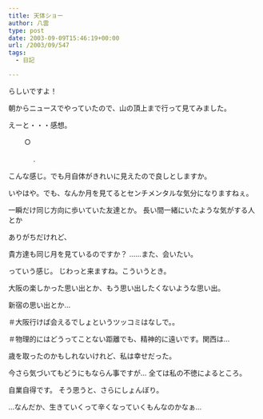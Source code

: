 ```yaml
---
title: 天体ショー
author: 八雲
type: post
date: 2003-09-09T15:46:19+00:00
url: /2003/09/547
tags:
  - 日記

---
```

らしいですよ！
  
朝からニュースでやっていたので、山の頂上まで行って見てみました。
  
えーと・・・感想。
   
　 　○
   
　 　 　.

こんな感じ。でも月自体がきれいに見えたので良しとしますか。
  
いやはや。でも、なんか月を見てるとセンチメンタルな気分になりますねぇ。
  
一瞬だけ同じ方向に歩いていた友達とか。 長い間一緒にいたような気がする人とか
  
ありがちだけれど、
  
貴方達も同じ月を見ているのですか？ ……また、会いたい。
  
っていう感じ。 じわっと来ますね。こういうとき。
  
大阪の楽しかった思い出とか、もう思い出したくないような思い出。
  
新宿の思い出とか…
  
＃大阪行けば会えるでしょというツッコミはなしで。。
  
＃物理的にはどうってことない距離でも、精神的に遠いです。関西は…
  
歳を取ったのかもしれないけれど、私は幸せだった。
  
今さら気づいてもどうにもならん事ですが… 全ては私の不徳によるところ。
  
自業自得です。 そう思うと、さらにしょんぼり。
  
…なんだか、生きていくって辛くなっていくもんなのかなぁ…

